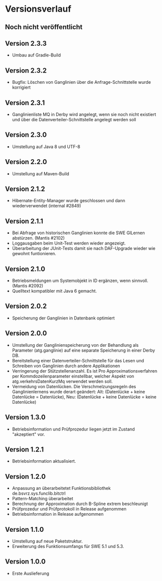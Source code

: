Versionsverlauf
===============

## Noch nicht veröffentlicht

## Version 2.3.3

- Umbau auf Gradle-Build

## Version 2.3.2

- Bugfix: Löschen von Ganglinien über die Anfrage-Schnittstelle wurde korrigiert 

## Version 2.3.1

- Ganglinienliste MQ in Derby wird angelegt, wenn sie noch nicht existiert und über die Datenverteiler-Schnittstelle
  angelegt werden soll

## Version 2.3.0

- Umstellung auf Java 8 und UTF-8

## Version 2.2.0

  - Umstellung auf Maven-Build

## Version 2.1.2

  - Hibernate-Entity-Manager wurde geschlossen und dann wiederverwendet (internal #2849)

## Version 2.1.1

  - Bei Abfrage von historischen Ganglinien konnte die SWE GlLernen abstürzen.
    (Mantis #2102)
  - Loggausgaben beim Unit-Test werden wieder angezeigt.
  - Überarbeitung der JUnit-Tests damit sie nach DAF-Upgrade wieder wie gewohnt
    funtionieren.

## Version 2.1.0

  - Betriebsmeldungen um Systemobjekt in ID ergänzen, wenn sinnvoll.
    (Mantis #2092)
  - Quelltext kompatibler mit Java 6 gemacht.

## Version 2.0.2

  - Speicherung der Ganglinien in Datenbank optimiert

## Version 2.0.0

  - Umstellung der Ganglinienspeicherung von der Behandlung als Parameter
    (atg.ganglinie) auf eine separate Speicherung in einer Derby DB.
  - Bereitstellung einer Datenverteiler-Schnittstelle für das Lesen und
    Schreiben von Ganglinien durch andere Applikationen
  - Verringerung der Stützstellenanzahl. Es ist Pro Approximationsverfahren per
    Kommdozeilenparameter einstellbar, welcher Aspekt von
    atg.verkehrsDatenKurzMq verwendet werden soll.
  - Vermeidung von Datenlücken. Die Verschmelzungsregeln des Ganglinienlernens
    wurde derart geändert:
    Alt: (Datenlücke + keine Datenlücke = Datenlücke),
    Neu: (Datenlücke + keine Datenlücke = keine Datenlücke)

## Version 1.3.0

  - Betriebsinformation und Prüfprozedur liegen jetzt im Zustand "akzeptiert"
    vor.

## Version 1.2.1

  - Betriebsinformation aktualisiert.

## Version 1.2.0

  - Anpassung an überarbeitetet Funktionsbibliothek de.bsvrz.sys.funclib.bitctrl
  - Pattern-Matching überarbeitet
  - Berechnung der Approximation durch B-Spline extrem beschleunigt
  - Prüfprozedur und Prüfprotokoll in Release aufgenommen
  - Betriebsinformation in Release aufgenommen

## Version 1.1.0

  - Umstellung auf neue Paketstruktur.
  - Erweiterung des Funktionsumfangs für SWE 5.1 und 5.3.

## Version 1.0.0

  - Erste Auslieferung

